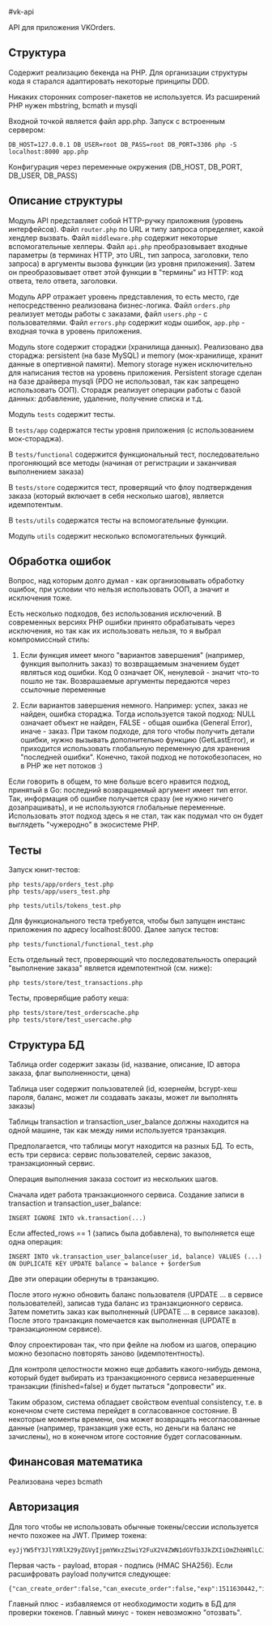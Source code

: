 #vk-api

API для приложения VKOrders.

## Структура
Содержит реализацию бекенда на PHP. Для организации структуры кода я старался адаптировать
некоторые принципы DDD. 

Никаких сторонних composer-пакетов не используется. Из расширений PHP
нужен mbstring, bcmath и mysqli

Входной точкой является файл app.php. Запуск с встроенным сервером:
```
DB_HOST=127.0.0.1 DB_USER=root DB_PASS=root DB_PORT=3306 php -S localhost:8000 app.php
```
Конфигурация через переменные окружения (DB_HOST, DB_PORT, DB_USER, DB_PASS)

## Описание структуры
Модуль API представляет собой HTTP-ручку приложения (уровень интерфейсов). Файл 
`router.php` по URL и типу запроса определяет, какой хендлер вызвать.
Файл `middleware.php` содержит некоторые вспомогательные хелперы. Файл `api.php` 
преобразовывает входные параметры (в терминах HTTP, это URL, тип запроса, заголовки,
тело запроса) в аргументы вызова функции (из уровня приложения). Затем он преобразовывает
ответ этой функции в "термины" из HTTP: код ответа, тело ответа, заголовки.

Модуль APP отражает уровень представления, то есть место, где 
непосредственно реализована бизнес-логика.
Файл `orders.php` реализует методы работы с заказами, файл `users.php` - с пользователями.
Файл `errors.php` содержит коды ошибок, `app.php` - входная точка в уровень приложения.

Модуль store содержит стораджи (хранилища данных). Реализовано два стораджа:
persistent (на базе MySQL) и memory (мок-хранилище, хранит данные в опертивной памяти).
Memory storage нужен исключительно для написания тестов на уровень приложения. 
Persistent storage сделан на базе драйвера mysqli (PDO не использовал, так как
запрещено использовать ООП).
Сторадж реализует операции работы с базой данных: добавление, удаление, получение списка
и т.д.

Модуль `tests` содержит тесты.

В `tests/app` содержатся тесты уровня приложения (с использованием мок-стораджа).

В `tests/functional` содержится функциональный тест, последовательно прогоняющий 
все методы (начиная от регистрации и заканчивая выполнением заказа)

В `tests/store` содержится тест, проверящий что флоу подтверждения заказа (который включает
в себя несколько шагов), является идемпотентым.

В `tests/utils` содержатся тесты на вспомогательные функции.

Модуль `utils` содержит несколько вспомогательных функций.


## Обработка ошибок
Вопрос, над которым долго думал - как организовывать обработку ошибок, при 
условии что нельзя использовать ООП, а значит и исключения тоже.

Есть несколько подходов, без использования исключений.  В современных версиях PHP ошибки принято обрабатывать через исключения,
но так как их использовать нельзя, то я выбрал компромиссный стиль:

1) Если функция имеет много "вариантов завершения" (например, функция выполнить заказ) то возвращаемым
значением будет являться код ошибки. Код 0 означает ОК, ненулевой - значит что-то пошло не так.
Возврашаемые аргументы передаются через ссылочные переменные

2) Если вариантов завершения немного. Например: успех, заказ не найден, ошибка стораджа. Тогда используется 
такой подход: NULL означает объект не найден, FALSE - общая ошибка (General Error), иначе - заказ.
При таком подходе, для того чтобы получить детали ошибки, нужно вызывать дополнительно функцию (GetLastError),
и приходится использовать глобальную переменную для хранения "последней ошибки". Конечно, такой подход
не потокобезопасен, но в PHP же нет потоков :)

Если говорить в общем, то мне больше всего нравится подход, принятый в Go: последний возвращаемый 
аргумент имеет тип error. Так, информация об ошибке получается сразу 
(не нужно ничего дозапрашивать), и не используются глобальные переменные.
Использовать этот подход здесь я не стал, так как подумал что он будет выглядеть "чужеродно" в экосистеме PHP.


## Тесты
Запуск юнит-тестов:
```
php tests/app/orders_test.php
php tests/app/users_test.php

php tests/utils/tokens_test.php
```

Для функционального теста требуется, чтобы был запущен инстанс приложения по адресу localhost:8000.
Далее запуск тестов:
```
php tests/functional/functional_test.php
```

Есть отдельный тест, проверяющий что последовательность операций "выполнение заказа" является 
идемпотентной (см. ниже):
```
php tests/store/test_transactions.php
```

Тесты, проверябщие работу кеша:
```
php tests/store/test_orderscache.php
php tests/store/test_usercache.php
```

## Структура БД
Таблица order содержит заказы (id, название, описание, ID автора заказа, флаг выполненности, цена)

Таблица user содержит пользователей (id, юзернейм, bcrypt-хеш пароля, баланс, может ли создавать заказы, 
может ли выполнять заказы)

Таблицы transaction и transaction_user_balance должны находится на одной машине, так как между ними 
используется транзакция.

Предполагается, что таблицы могут находится на разных БД. То есть, есть три сервиса: сервис пользователей,
сервис заказов, транзакционный сервис.

Операция выполнения заказа состоит из нескольких шагов.

Сначала идет работа транзакционного сервиса. Создание записи в transaction и transaction_user_balance:
```
INSERT IGNORE INTO vk.transaction(...)
```
Если affected_rows == 1 (запись была добавлена), то выполняется еще одна операция:
```
INSERT INTO vk.transaction_user_balance(user_id, balance) VALUES (...) 
ON DUPLICATE KEY UPDATE balance = balance + $orderSum
```
Две эти операции обернуты в транзакцию.

После этого нужно обновить баланс пользователя (UPDATE ... в сервисе пользователей), 
записав туда баланс из транзакционного сервиса.
Затем пометить заказ как выполненный (UPDATE ... в сервисе заказов). 
После этого транзакция помечается как выполненная (UPDATE в транзакционном сервисе).

Флоу спроектирован так, что при фейле на любом из шагов, операцию можно безопасно
повторять заново (идемпотентность).

Для контроля целостности можно еще добавить какого-нибудь демона, который будет выбирать из транзакционного сервиса
незавершенные транзакции (finished=false) и будет пытаться "допровести" их.

Таким образом, система обладает свойством eventual consistency, т.е. в конечном счете система перейдет в согласованное
состояние. В некоторые моменты времени, она может возвращать несогласованные данные (например, транзакция уже есть,
но деньги на баланс не зачислены), но в конечном итоге состояние будет согласованным.

## Финансовая математика
Реализована через bcmath

## Авторизация
Для того чтобы не использовать обычные токены/сессии используется нечто похожее на JWT.
Пример токена:
```
eyJjYW5fY3JlYXRlX29yZGVyIjpmYWxzZSwiY2FuX2V4ZWN1dGVfb3JkZXIiOmZhbHNlLCJleHAiOjE1MTE2MzA0NDIsImlkIjoxLCJ1c2VybmFtZSI6InVzZXIxIn0.a811972f3b81f30c668cfe30b0b828bf9f6adc0a59d5e10e9d1e244f4b61ef86
```
Первая часть - payload, вторая - подпись (HMAC SHA256). Если расшифровать payload
получится следующее:
```
{"can_create_order":false,"can_execute_order":false,"exp":1511630442,"id":1,"username":"user1"}
```

Главный плюс - избавляемся от необходимости ходить в БД 
для проверки токенов. Главный минус - токен невозможно "отозвать".
